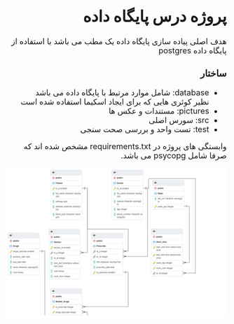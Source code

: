 <div dir="rtl" style="font-size: large">
    <h1>پروژه درس پایگاه داده</h1>
    <p>هدف اصلی پیاده سازی پایگاه داده یک مطب می باشد با استفاده از پایگاه داده postgres </p>

<h3>ساختار</h3>
<ul>
    <li>database: شامل موارد مرتبط با پایگاه داده می باشد نظیر کوئری هایی که برای ایجاد اسکیما استفاده شده است</li>
    <li>pictures: مستندات و عکس ها</li>
    <li>src: سورس اصلی</li>
    <li>test: تست واحد و بررسی صحت سنجی</li>
</ul>

  وابستگی های پروژه در requirements.txt مشخص شده اند که صرفا شامل psycopg می باشد.
</div>



![Database schema](pictures/Database.png)

